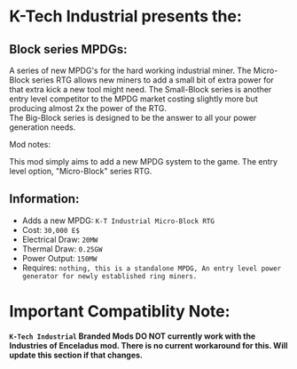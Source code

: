 # K-Tech Industrial presents the: 

## Block series MPDGs: 

A series of new MPDG's for the hard working industrial miner. 
The Micro-Block series RTG allows new miners to add a small bit of extra power for that extra kick a new tool might need. 
The Small-Block series is another entry level competitor to the MPDG market costing slightly more but producing almost 2x the power of the RTG.   
The Big-Block series is designed to be the answer to all your power generation needs. 


Mod notes: 

This mod simply aims to add a new MPDG system to the game.
The entry level option, "Micro-Block" series RTG.


## Information:
- Adds a new MPDG: `K-T Industrial Micro-Block RTG`
- Cost: `30,000 E$`
- Electrical Draw: `20MW`
- Thermal Draw: `0.25GW`
- Power Output: `150MW`
- Requires: `nothing, this is a standalone MPDG, An entry level power generator for newly established ring miners.`


# Important Compatiblity Note:
**`K-Tech Industrial` Branded Mods DO NOT currently work with the Industries of Enceladus mod. There is no current workaround for this. Will update this section if that changes.**
